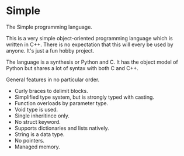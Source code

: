 # Simple
The Simple programming language.

This is a very simple object-oriented programming language which is written in C++. There is no expectation that this will every be used by anyone. It's just a fun hobby project. 

The language is a synthesis or Python and C. It has the object model of Python but shares a lot of syntax with both C and C++.

General features in no particular order.
* Curly braces to delimit blocks.
* Simplified type system, but is strongly typed with casting.
* Function overloads by parameter type.
* Void type is used.
* Single inheritince only.
* No struct keyword.
* Supports dictionaries and lists natively.
* String is a data type.
* No pointers.
* Managed memory.

